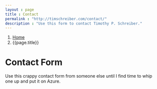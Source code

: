 ```yaml
---
layout : page
title : Contact
permalink : "http://timschreiber.com/contact/"
description : "Use this form to contact Timothy P. Schreiber."
---
```


<ol class="breadcrumb">
	<li><a href="/">Home</a></li>
	<li>{{page.title}}</li>
</ol>

<div class="col-xs-12">
	<h1 class="collapse-top-margin">Contact Form</h1>
	<p>Use this crappy contact form from someone else until I find time to whip one up and put it on Azure.</p>
	<script type="text/javascript"> id = 190709; </script>
	<script type="text/javascript" src="http://kontactr.com/wp.js"></script>
</div>
